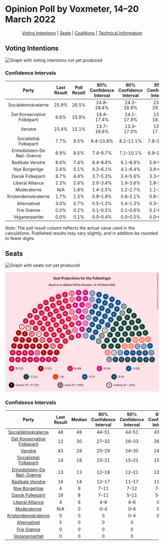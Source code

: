 # Opinion Poll by Voxmeter, 14–20 March 2022

<p align="center"><a href="#voting-intentions">Voting Intentions</a> | <a href="#seats">Seats</a> | <a href="#coalitions">Coalitions</a> | <a href="#technical-information">Technical Information</a></p>

## Voting Intentions

![Graph with voting intentions not yet produced](2022-03-20-Voxmeter.png "Voting Intentions")

### Confidence Intervals

| Party | Last Result | Poll Result | 80% Confidence Interval | 90% Confidence Interval | 95% Confidence Interval | 99% Confidence Interval |
|:-----:|:-----------:|:-----------:|:-----------------------:|:-----------------------:|:-----------------------:|:-----------------------:|
| Socialdemokraterne | 25.9% | 26.5% | 24.8–28.4% |24.3–28.9% |23.9–29.3% |23.1–30.2% |
| Det Konservative Folkeparti | 6.6% | 15.9% | 14.4–17.4% |14.1–17.9% |13.7–18.2% |13.1–19.0% |
| Venstre | 23.4% | 15.1% | 13.7–16.6% |13.3–17.0% |13.0–17.4% |12.3–18.2% |
| Socialistisk Folkeparti | 7.7% | 9.5% | 8.4–10.8% |8.1–11.1% |7.8–11.4% |7.3–12.1% |
| Enhedslisten–De Rød-Grønne | 6.9% | 8.5% | 7.4–9.7% |7.1–10.1% |6.9–10.4% |6.4–11.0% |
| Radikale Venstre | 8.6% | 7.4% | 6.4–8.6% |6.1–8.9% |5.9–9.2% |5.5–9.8% |
| Nye Borgerlige | 2.4% | 5.1% | 4.3–6.1% |4.1–6.4% |3.9–6.6% |3.5–7.1% |
| Dansk Folkeparti | 8.7% | 4.4% | 3.7–5.3% |3.4–5.6% |3.3–5.9% |3.0–6.3% |
| Liberal Alliance | 2.3% | 2.6% | 2.0–3.4% |1.9–3.6% |1.8–3.8% |1.5–4.2% |
| Moderaterne | N/A | 1.8% | 1.4–2.5% |1.2–2.7% |1.1–2.8% |1.0–3.2% |
| Kristendemokraterne | 1.7% | 1.3% | 0.9–1.9% |0.8–2.1% |0.8–2.2% |0.6–2.5% |
| Alternativet | 3.0% | 0.7% | 0.5–1.2% |0.4–1.3% |0.3–1.4% |0.2–1.7% |
| Frie Grønne | 0.0% | 0.2% | 0.1–0.5% |0.1–0.6% |0.1–0.7% |0.0–0.9% |
| Veganerpartiet | 0.0% | 0.1% | 0.0–0.4% |0.0–0.5% |0.0–0.6% |0.0–0.7% |

*Note:* The poll result column reflects the actual value used in the calculations. Published results may vary slightly, and in addition be rounded to fewer digits.

## Seats

![Graph with seats not yet produced](2022-03-20-Voxmeter-seats.png "Seats")

![Graph with seating plan not yet produced](2022-03-20-Voxmeter-seating-plan.png "Seating Plan")

### Confidence Intervals

| Party | Last Result | Median | 80% Confidence Interval | 90% Confidence Interval | 95% Confidence Interval | 99% Confidence Interval |
|:-----:|:-----------:|:------:|:-----------------------:|:-----------------------:|:-----------------------:|:-----------------------:|
| <a href="#socialdemokraterne">Socialdemokraterne</a> | 48 | 48 | 44–51 |44–51 |43–53 |42–54 |
| <a href="#det-konservative-folkeparti">Det Konservative Folkeparti</a> | 12 | 30 | 27–32 |26–33 |26–33 |24–35 |
| <a href="#venstre">Venstre</a> | 43 | 28 | 25–29 |24–30 |24–30 |21–32 |
| <a href="#socialistisk-folkeparti">Socialistisk Folkeparti</a> | 14 | 18 | 15–21 |15–21 |15–21 |14–21 |
| <a href="#enhedslisten–de-rød-grønne">Enhedslisten–De Rød-Grønne</a> | 13 | 13 | 12–18 |12–21 |12–21 |12–21 |
| <a href="#radikale-venstre">Radikale Venstre</a> | 16 | 14 | 12–17 |11–17 |11–17 |10–17 |
| <a href="#nye-borgerlige">Nye Borgerlige</a> | 4 | 9 | 7–11 |7–12 |7–12 |7–12 |
| <a href="#dansk-folkeparti">Dansk Folkeparti</a> | 16 | 8 | 7–11 |5–11 |5–11 |5–12 |
| <a href="#liberal-alliance">Liberal Alliance</a> | 4 | 6 | 4–6 |4–6 |0–7 |0–7 |
| <a href="#moderaterne">Moderaterne</a> | N/A | 0 | 0–4 |0–4 |0–5 |0–5 |
| <a href="#kristendemokraterne">Kristendemokraterne</a> | 0 | 0 | 0 |0–4 |0–4 |0–4 |
| <a href="#alternativet">Alternativet</a> | 5 | 0 | 0 |0 |0 |0 |
| <a href="#frie-grønne">Frie Grønne</a> | 0 | 0 | 0 |0 |0 |0 |
| <a href="#veganerpartiet">Veganerpartiet</a> | 0 | 0 | 0 |0 |0 |0 |


